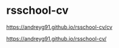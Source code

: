 # rsschool-cv

https://andreyg91.github.io/rsschool-cv/cv

https://andreyg91.github.io/rsschool-cv/
